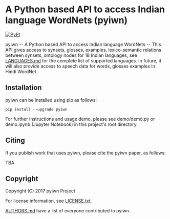 # A Python based API to access Indian language WordNets (pyiwn)
[![PyPI](https://img.shields.io/pypi/v/pyiwn.svg)](https://pypi.python.org/pypi/pyiwn)

pyiwn -- A Python based API to access Indian language WordNets -- This API gives access to synsets, glosses, examples, lexico-semantic relations between synsets, ontology nodes for 18 Indian languages, see [LANGUAGES.md](LANGUAGES.md) for the complete list of supported languages. In future, it will also provide access to speech data for words, glosses examples in Hindi WordNet.


## Installation

pyiwn can be installed using pip as follows:

```
pip install --upgrade pyiwn
```

For further instructions and usage demo, please see demo/demo.py or demo.ipynb (Jupyter Notebook) in this project's root directory.


## Citing

If you publish work that uses pyiwn, please cite the pyiwn paper, as follows:

TBA


## Copyright

Copyright (C) 2017 pyiwn Project

For license information, see [LICENSE.txt](LICENSE.txt).

[AUTHORS.md](AUTHORS.md) have a list of everyone contributed to pyiwn.
